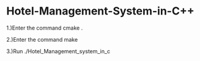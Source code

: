 # Hotel-Management-System-in-C++
1.)Enter the command cmake .

2.)Enter the command make

3.)Run ./Hotel_Management_system_in_c

